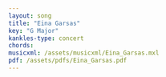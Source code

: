 ```yaml
---
layout: song
title: "Eina Garsas"
key: "G Major"
kankles-type: concert
chords:
musicxml: /assets/musicxml/Eina_Garsas.mxl
pdf: /assets/pdfs/Eina_Garsas.pdf
---
```

